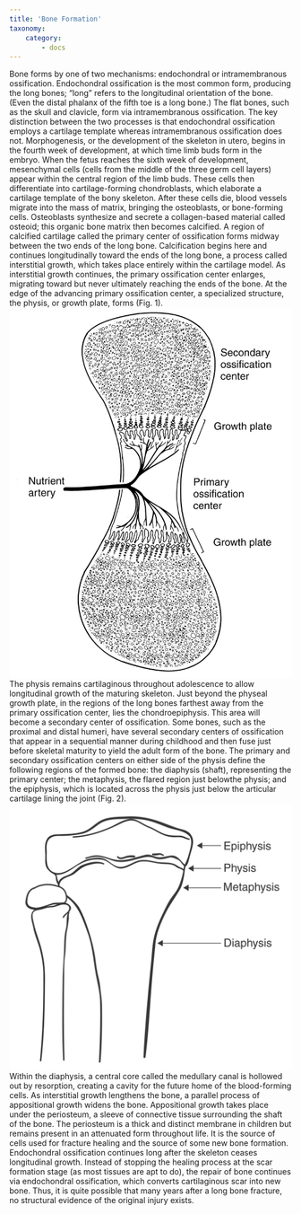 ```yaml
---
title: 'Bone Formation'
taxonomy:
    category:
        - docs
---
```


Bone forms by one of two mechanisms: endochondral or intramembranous ossification. Endochondral ossification is the most common form, producing the long bones; “long” refers to the longitudinal orientation of the bone. (Even the distal phalanx of the fifth toe is a long bone.) The flat bones, such as the skull and clavicle, form via intramembranous ossification. The key distinction between the two processes is that endochondral ossification employs a cartilage template whereas intramembranous ossification does not. Morphogenesis, or the development of the skeleton in utero, begins in the fourth week of development, at which time limb buds form in the embryo. When the fetus reaches the sixth week of development, mesenchymal cells (cells from the middle of the three germ cell layers) appear within the central region of the limb buds. These cells then differentiate into cartilage-forming chondroblasts, which elaborate a cartilage template of the bony skeleton. After these cells die, blood vessels migrate into the mass of matrix, bringing the osteoblasts, or bone-forming cells. Osteoblasts synthesize and secrete a collagen-based material called osteoid; this organic bone matrix then becomes calcified. A region of calcified cartilage called the primary center of ossification forms midway between the two ends of the long bone. Calcification begins here and continues longitudinally toward the ends of the long bone, a process called interstitial growth, which takes place entirely within the cartilage model. As interstitial growth continues, the primary ossification center enlarges, migrating toward but never ultimately reaching the ends of the bone. At the edge of the advancing primary ossification center, a specialized structure, the physis, or growth plate, forms (Fig. 1). ![Fig. 1](MM-01-001-fig01.png) The physis remains cartilaginous throughout adolescence to allow longitudinal growth of the maturing skeleton. Just beyond the physeal growth plate, in the regions of the long bones farthest away from the primary ossification center, lies the chondroepiphysis. This area will become a secondary center of ossification. Some bones, such as the proximal and distal humeri, have several secondary centers of ossification that appear in a sequential manner during childhood and then fuse just before skeletal maturity to yield the adult form of the bone. The primary and secondary ossification centers on either side of the physis define the following regions of the formed bone: the diaphysis (shaft), representing the primary center; the metaphysis, the flared region just belowthe physis; and the epiphysis, which is located across the physis just below the articular cartilage lining the joint (Fig. 2). ![](MM-01-001-fig02.png) Within the diaphysis, a central core called the medullary canal is hollowed out by resorption, creating a cavity for the future home of the blood-forming cells. As interstitial growth lengthens the bone, a parallel process of appositional growth widens the bone. Appositional growth takes place under the periosteum, a sleeve of connective tissue surrounding the shaft of the bone. The periosteum is a thick and distinct membrane in children but remains present in an attenuated form throughout life. It is the source of cells used for fracture healing and the source of some new bone formation. Endochondral ossification continues long after the skeleton ceases longitudinal growth. Instead of stopping the healing process at the scar formation stage (as most tissues are apt to do), the repair of bone continues via endochondral ossification, which converts cartilaginous scar into new bone. Thus, it is quite possible that many years after a long bone fracture, no structural evidence of the original injury exists. 
